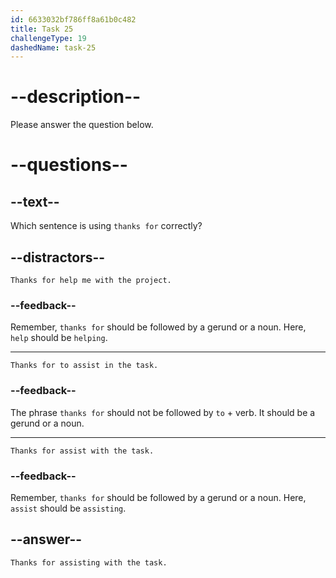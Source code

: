 ```yaml
---
id: 6633032bf786ff8a61b0c482
title: Task 25
challengeType: 19
dashedName: task-25
---
```


# --description--

Please answer the question below.

# --questions--

## --text--

Which sentence is using `thanks for` correctly?

## --distractors--

`Thanks for help me with the project.`

### --feedback--

Remember, `thanks for` should be followed by a gerund or a noun. Here, `help` should be `helping`.

---

`Thanks for to assist in the task.`

### --feedback--

The phrase `thanks for` should not be followed by `to` + verb. It should be a gerund or a noun.

---

`Thanks for assist with the task.`

### --feedback--

Remember, `thanks for` should be followed by a gerund or a noun. Here, `assist` should be `assisting`.

## --answer--

`Thanks for assisting with the task.`

